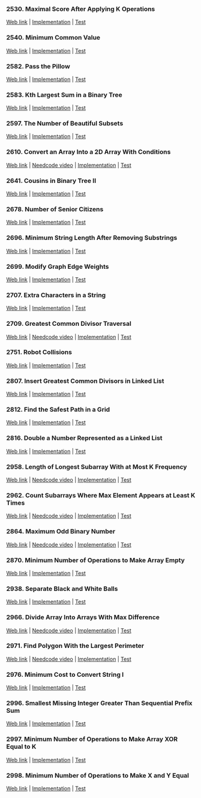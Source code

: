 ### 2530. Maximal Score After Applying K Operations

<a href="https://leetcode.com/problems/maximal-score-after-applying-k-operations">Web link</a> |
[Implementation](src/main/java/leetcode/Solution02530.java) |
[Test](src/test/java/leetcode/Solution02530Test.java)

### 2540. Minimum Common Value

<a href="https://leetcode.com/problems/minimum-common-value">Web link</a> |
[Implementation](src/main/java/leetcode/Solution02540.java) |
[Test](src/test/java/leetcode/Solution02540Test.java)

### 2582. Pass the Pillow

<a href="https://leetcode.com/problems/pass-the-pillow">Web link</a> |
[Implementation](src/main/java/leetcode/Solution02582.java) |
[Test](src/test/java/leetcode/Solution02582Test.java)

### 2583. Kth Largest Sum in a Binary Tree

<a href="https://leetcode.com/problems/kth-largest-sum-in-a-binary-tree">Web link</a> |
[Implementation](src/main/java/leetcode/Solution02583.java) |
[Test](src/test/java/leetcode/Solution02583Test.java)

### 2597. The Number of Beautiful Subsets

<a href="https://leetcode.com/problems/the-number-of-beautiful-subsets">Web link</a> |
[Implementation](src/main/java/leetcode/Solution02597.java) |
[Test](src/test/java/leetcode/Solution02597Test.java)

### 2610. Convert an Array Into a 2D Array With Conditions

<a href="https://leetcode.com/problems/convert-an-array-into-a-2d-array-with-conditions">Web link</a> |
<a href="https://www.youtube.com/watch?v=9pl1QiaGgmI">Needcode video</a> |
[Implementation](src/main/java/leetcode/Solution02610.java) |
[Test](src/test/java/leetcode/Solution02610Test.java)

### 2641. Cousins in Binary Tree II

<a href="https://leetcode.com/problems/cousins-in-binary-tree-ii">Web link</a> |
[Implementation](src/main/java/leetcode/Solution02641.java) |
[Test](src/test/java/leetcode/Solution02641Test.java)

### 2678. Number of Senior Citizens

<a href="https://leetcode.com/problems/number-of-senior-citizens">Web link</a> |
[Implementation](src/main/java/leetcode/Solution02678.java) |
[Test](src/test/java/leetcode/Solution02678Test.java)

### 2696. Minimum String Length After Removing Substrings

<a href="https://leetcode.com/problems/minimum-string-length-after-removing-substrings">Web link</a> |
[Implementation](src/main/java/leetcode/Solution02696.java) |
[Test](src/test/java/leetcode/Solution02696Test.java)

### 2699. Modify Graph Edge Weights

<a href="https://leetcode.com/problems/modify-graph-edge-weights">Web link</a> |
[Implementation](src/main/java/leetcode/Solution02699.java) |
[Test](src/test/java/leetcode/Solution02699Test.java)

### 2707. Extra Characters in a String

<a href="https://leetcode.com/problems/extra-characters-in-a-string">Web link</a> |
[Implementation](src/main/java/leetcode/Solution02707.java) |
[Test](src/test/java/leetcode/Solution02707Test.java)

### 2709. Greatest Common Divisor Traversal

<a href="https://leetcode.com/problems/greatest-common-divisor-traversal">Web link</a> |
<a href="https://www.youtube.com/watch?v=jZ-RVp5CVYY">Needcode video</a> |
[Implementation](src/main/java/leetcode/Solution02709.java) |
[Test](src/test/java/leetcode/Solution02709Test.java)

### 2751. Robot Collisions

<a href="https://leetcode.com/problems/robot-collisions">Web link</a> |
[Implementation](src/main/java/leetcode/Solution02751.java) |
[Test](src/test/java/leetcode/Solution02751Test.java)

### 2807. Insert Greatest Common Divisors in Linked List

<a href="https://leetcode.com/problems/insert-greatest-common-divisors-in-linked-list">Web link</a> |
[Implementation](src/main/java/leetcode/Solution02807.java) |
[Test](src/test/java/leetcode/Solution02807Test.java)

### 2812. Find the Safest Path in a Grid

<a href="https://leetcode.com/problems/find-the-safest-path-in-a-grid">Web link</a> |
[Implementation](src/main/java/leetcode/Solution02812.java) |
[Test](src/test/java/leetcode/Solution02812Test.java)

### 2816. Double a Number Represented as a Linked List

<a href="https://leetcode.com/problems/double-a-number-represented-as-a-linked-list">Web link</a> |
[Implementation](src/main/java/leetcode/Solution02816.java) |
[Test](src/test/java/leetcode/Solution02816Test.java)

### 2958. Length of Longest Subarray With at Most K Frequency

<a href="https://leetcode.com/problems/length-of-longest-subarray-with-at-most-k-frequency">Web link</a> |
<a href="https://www.youtube.com/watch?v=W_KYZGp2QzU">Needcode video</a> |
[Implementation](src/main/java/leetcode/Solution02958.java) |
[Test](src/test/java/leetcode/Solution02958Test.java)

### 2962. Count Subarrays Where Max Element Appears at Least K Times

<a href="https://leetcode.com/problems/count-subarrays-where-max-element-appears-at-least-k-times">Web link</a> |
<a href="https://www.youtube.com/watch?v=CZ-z1ViskzE">Needcode video</a> |
[Implementation](src/main/java/leetcode/Solution02962.java) |
[Test](src/test/java/leetcode/Solution02962Test.java)

### 2864. Maximum Odd Binary Number

<a href="https://leetcode.com/problems/maximum-odd-binary-number">Web link</a> |
<a href="https://www.youtube.com/watch?v=EUKLOAv4-IQ">Needcode video</a> |
[Implementation](src/main/java/leetcode/Solution02864.java) |
[Test](src/test/java/leetcode/Solution02864Test.java)

### 2870. Minimum Number of Operations to Make Array Empty

<a href="https://leetcode.com/problems/minimum-number-of-operations-to-make-array-empty">Web link</a> |
[Implementation](src/main/java/leetcode/Solution02870.java) |
[Test](src/test/java/leetcode/Solution02870Test.java)

### 2938. Separate Black and White Balls

<a href="https://leetcode.com/problems/separate-black-and-white-balls">Web link</a> |
[Implementation](src/main/java/leetcode/Solution02938.java) |
[Test](src/test/java/leetcode/Solution02938Test.java)

### 2966. Divide Array Into Arrays With Max Difference

<a href="https://leetcode.com/problems/divide-array-into-arrays-with-max-difference">Web link</a> |
<a href="https://www.youtube.com/watch?v=XleOio1oJeo">Needcode video</a> |
[Implementation](src/main/java/leetcode/Solution02966.java) |
[Test](src/test/java/leetcode/Solution02966Test.java)

### 2971. Find Polygon With the Largest Perimeter

<a href="https://leetcode.com/problems/find-polygon-with-the-largest-perimeter">Web link</a> |
<a href="https://www.youtube.com/watch?v=Yk9Mor-Y488">Needcode video</a> |
[Implementation](src/main/java/leetcode/Solution02971.java) |
[Test](src/test/java/leetcode/Solution02971Test.java)

### 2976. Minimum Cost to Convert String I

<a href="https://leetcode.com/problems/minimum-cost-to-convert-string-i">Web link</a> |
[Implementation](src/main/java/leetcode/Solution02976.java) |
[Test](src/test/java/leetcode/Solution02976Test.java)

### 2996. Smallest Missing Integer Greater Than Sequential Prefix Sum

<a href="https://leetcode.com/problems/smallest-missing-integer-greater-than-sequential-prefix-sum">Web link</a> |
[Implementation](src/main/java/leetcode/Solution02996.java) |
[Test](src/test/java/leetcode/Solution02996Test.java)

### 2997. Minimum Number of Operations to Make Array XOR Equal to K

<a href="https://leetcode.com/problems/minimum-number-of-operations-to-make-array-xor-equal-to-k">Web link</a> |
[Implementation](src/main/java/leetcode/Solution02997.java) |
[Test](src/test/java/leetcode/Solution02997Test.java)

### 2998. Minimum Number of Operations to Make X and Y Equal

<a href="https://leetcode.com/problems/minimum-number-of-operations-to-make-x-and-y-equal">Web link</a> |
[Implementation](src/main/java/leetcode/Solution02998.java) |
[Test](src/test/java/leetcode/Solution02998Test.java)
